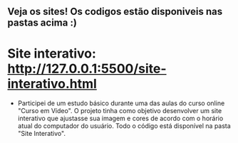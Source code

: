 ## Veja os sites! Os codigos estão disponiveis nas pastas acima :) 

# Site interativo: http://127.0.0.1:5500/site-interativo.html
- Participei de um estudo básico durante uma das aulas do curso online "Curso em Vídeo". O projeto tinha como objetivo desenvolver um site interativo que ajustasse sua imagem e cores de acordo com o horário atual do computador do usuário. Todo o código está disponível na pasta "Site Interativo".
